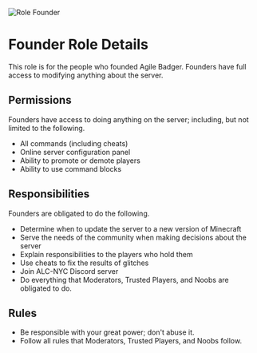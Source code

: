 ![Role Founder](https://img.shields.io/badge/Role-Founder-AA0000.svg)
# Founder Role Details
This role is for the people who founded Agile Badger. Founders have full access to modifying anything about the server.

## Permissions
Founders have access to doing anything on the server; including, but not limited to the following.
- All commands (including cheats)
- Online server configuration panel
- Ability to promote or demote players
- Ability to use command blocks

## Responsibilities
Founders are obligated to do the following.
- Determine when to update the server to a new version of Minecraft
- Serve the needs of the community when making decisions about the server
- Explain responsibilities to the players who hold them
- Use cheats to fix the results of glitches
- Join ALC-NYC Discord server
- Do everything that Moderators, Trusted Players, and Noobs are obligated to do.

## Rules
- Be responsible with your great power; don't abuse it.
- Follow all rules that Moderators, Trusted Players, and Noobs follow.
